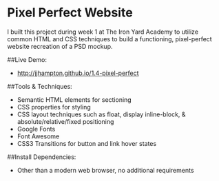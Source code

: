 # Pixel Perfect Website

I built this project during week 1 at The Iron Yard Academy to utilize common HTML and CSS techniques to build a functioning, pixel-perfect website recreation of a PSD mockup.


##Live Demo:
* http://jjhampton.github.io/1.4-pixel-perfect

##Tools & Techniques:
* Semantic HTML elements for sectioning
* CSS properties for styling
* CSS layout techniques such as float, display inline-block, & absolute/relative/fixed positioning
* Google Fonts
* Font Awesome
* CSS3 Transitions for button and link hover states

##Install Dependencies:
* Other than a modern web browser, no additional requirements
